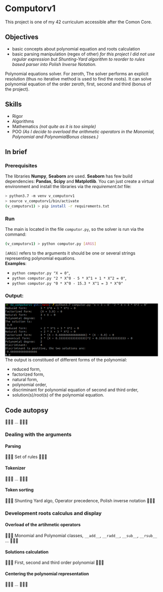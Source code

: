 # Computorv1
This project is one of my 42 curriculum accessible after the Comon Core.

## Objectives
* basic concepts about polynomial equation and roots calculation
* basic parsing manipulation (regex of other) *for this project I did not use regular expression but Shunting-Yard algorithm to reorder to rules based parser into Polish Inverse Notation.*

Polynomial equations solver. For zeroth, The solver performs an explicit resolution (thus no iterative method is used to find the roots). It can solve polynomial equation of the order zeroth, first, second and third (bonus of the project).

## Skills
* Rigor
* Algorithms
* Mathematics *(not quite as it is too simple)*
* POO *(As I decide to overload the arithmetic operators in the Monomial, Polynomial and PolynomialBonus classes.)*


## In brief
### Prerequisites
The libraries **Numpy**, **Seaborn** are used. **Seaborn** has few build dependencies: **Pandas**, **Scipy** and **Matplotlib**.
You can just create a virtual environment and install the libraries via the *requirement.txt* file:
```bash
> python3.7 -m venv v_computorv1
> source v_computorv1/bin/activate
(v_computorv1) > pip install -r requirements.txt
```

### Run
The main is located in the file `computor.py`, so the solver is run via the command:
```bash
(v_computorv1) > python computor.py [ARGS]
```
`[ARGS]` refers to the arguments it should be one or several strings representing polynomial equations.\
**Examples**:
* `python computor.py "X = 0"`,
* `python computor.py "2 * X^0 - 5 * X^1 + 1 * X^2 = 0"`,
* `python computor.py "0 * X^0 - 15.3 * X^1 = 3 * X^0"`

### Output:
![example_output](assets/example_output.png)
The output is constitued of different forms of the polynomial:
* reduced form,
* factorized form,
* natural form,
* polynomial order,
* discriminant for polynomial equation of second and third order,
* solution(s)/root(s) of the polynomial equation.

## Code autopsy
🚧👷‍♂️ ... 👷‍♂️🚧
### Dealing with the arguments
#### Parsing
🚧👷‍♂️ Set of rules 👷‍♂️🚧

#### Tokenizer
🚧👷‍♂️ ... 👷‍♂️🚧
#### Token sorting
🚧👷‍♂️ Shunting Yard algo, Operator precedence, Polish inverse notation 👷‍♂️🚧
### Development roots calculus and display

####  Overload of the artihmetic operators
🚧👷‍♂️ Monomial and Polynomial classes, `__add__`, `__radd__`, `__sub__`, `__rsub__` ... 👷‍♂️🚧
#### Solutions calculation
🚧👷‍♂️ First, second and third order polynomial 👷‍♂️🚧
#### Centering the polynomial representation
🚧👷‍♂️ ... 👷‍♂️🚧